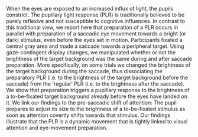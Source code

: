 When the eyes are exposed to an increased influx of light, the pupils constrict. The pupillary light response (PLR) is traditionally believed to be purely reflexive and not susceptible to cognitive influences. In contrast to this traditional view, we report here that preparation of a PLR occurs in parallel with preparation of a saccadic eye movement towards a bright (or dark) stimulus, even before the eyes set in motion. Participants fixated a central gray area and made a saccade towards a peripheral target. Using gaze-contingent display changes, we manipulated whether or not the brightness of the target background was the same during and after saccade preparation. More specifically, on some trials we changed the brightness of the target background during the saccade, thus dissociating the preparatory PLR (i.e. to the brightness of the target background before the saccade) from the 'regular' PLR (i.e. to the brightness after the saccade). We show that preparation triggers a pupillary response to the brightness of a to-be-fixated target background already before the eyes have landed on it. We link our findings to the pre-saccadic shift of attention: The pupil prepares to adjust its size to the brightness of a to-be-fixated stimulus as soon as attention covertly shifts towards that stimulus. Our findings illustrate that the PLR is a dynamic movement that is tightly linked to visual attention and eye-movement preparation.
